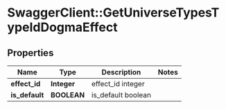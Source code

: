 # SwaggerClient::GetUniverseTypesTypeIdDogmaEffect

## Properties
Name | Type | Description | Notes
------------ | ------------- | ------------- | -------------
**effect_id** | **Integer** | effect_id integer | 
**is_default** | **BOOLEAN** | is_default boolean | 


